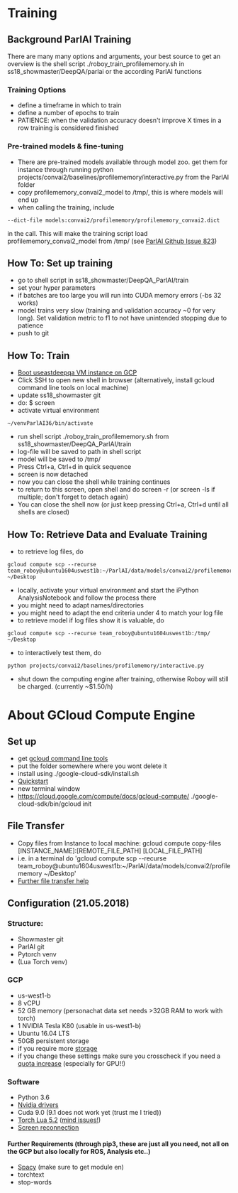 # Training

## Background ParlAI Training
There are many many options and arguments, your best source to get an overview is the shell script ./roboy_train_profilememory.sh in ss18_showmaster/DeepQA/parlai or the according ParlAI functions
### Training Options
- define a timeframe in which to train
- define a number of epochs to train
- PATIENCE: when the validation accuracy doesn't improve X times in a row training is considered finished
### Pre-trained models & fine-tuning
- There are pre-trained models available through model zoo. get them for instance through running python projects/convai2/baselines/profilememory/interactive.py from the ParlAI folder
- copy profilememory_convai2_model to /tmp/, this is where models will end up
- when calling the training, include 
```
--dict-file models:convai2/profilememory/profilememory_convai2.dict
```
in the call. This will make the training script load profilememory_convai2_model from /tmp/ (see [ParlAI Github Issue 823](https://github.com/facebookresearch/ParlAI/issues/823))

## How To: Set up training
- go to shell script in ss18_showmaster/DeepQA_ParlAI/train
- set your hyper parameters
- if batches are too large you will run into CUDA memory errors (-bs 32 works)
- model trains very slow (training and validation accuracy ~0 for very long). Set validation metric to f1 to not have unintended stopping due to patience
- push to git

## How To: Train
- [Boot useastdeepqa VM instance on GCP](https://console.cloud.google.com/compute/ )
- Click SSH to open new shell in browser (alternatively, install gcloud command line tools on local machine)
- update ss18_showmaster git
- do: $ screen
- activate virtual environment 
```
~/venvParlAI36/bin/activate
```
- run shell script ./roboy_train_profilememory.sh from ss18_showmaster/DeepQA_ParlAI/train
- log-file will be saved to path in shell script
- model will be saved to /tmp/
- Press Ctrl+a, Ctrl+d in quick sequence
- screen is now detached
- now you can close the shell while training continues
- to return to this screen, open shell and do screen -r (or screen -ls if multiple; don't forget to detach again)
- You can close the shell now (or just keep pressing Ctrl+a, Ctrl+d until all shells are closed)

## How To: Retrieve Data and Evaluate Training
- to retrieve log files, do 
```
gcloud compute scp --recurse team_roboy@ubuntu1604uswest1b:~/ParlAI/data/models/convai2/profilememory ~/Desktop
```
- locally, activate your virtual environment and start the iPython AnalysisNotebook and follow the process there
- you might need to adapt names/directories
- you might need to adapt the end criteria under 4 to match your log file
- to retrieve model if log files show it is valuable, do 
```
gcloud compute scp --recurse team_roboy@ubuntu1604uswest1b:/tmp/ ~/Desktop
```
- to interactively test them, do
```
python projects/convai2/baselines/profilememory/interactive.py 
```
- shut down the computing engine after training, otherwise Roboy will still be charged. (currently ~$1.50/h)

# About GCloud Compute Engine
## Set up
- get [gcloud command line tools](https://cloud.google.com/sdk)
- put the folder somewhere where you wont delete it
- install using ./google-cloud-sdk/install.sh
- [Quickstart](https://cloud.google.com/sdk/docs/quickstart-macos)
- new terminal window
- https://cloud.google.com/compute/docs/gcloud-compute/
./google-cloud-sdk/bin/gcloud init

## File Transfer
- Copy files from Instance to local machine: gcloud compute copy-files [INSTANCE_NAME]:[REMOTE_FILE_PATH] [LOCAL_FILE_PATH]
- i.e. in a terminal do 'gcloud compute scp --recurse team_roboy@ubuntu1604uswest1b:~/ParlAI/data/models/convai2/profilememory ~/Desktop'
- [Further file transfer help](https://cloud.google.com/compute/docs/instances/transfer-files)

## Configuration (21.05.2018)

### Structure:
- Showmaster git
- ParlAI git
- Pytorch venv
- (Lua Torch venv)

### GCP
- us-west1-b
- 8 vCPU
- 52 GB memory (personachat data set needs >32GB RAM to work with torch)
- 1 NVIDIA Tesla K80 (usable in us-west1-b)
- Ubuntu 16.04 LTS
- 50GB persistent storage 
- if you require more [storage](https://cloud.google.com/compute/docs/disks/add-persistent-disk)
- if you change these settings make sure you crosscheck if you need a [quota increase](https://console.cloud.google.com/iam-admin/quotas) (especially for GPU!!) 

### Software
- Python 3.6
- [Nvidia drivers](https://cloud.google.com/compute/docs/gpus/add-gpus)
- Cuda 9.0 (9.1 does not work yet (trust me I tried))
- [Torch Lua 5.2](http://torch.ch/docs/getting-started.html) ([mind issues!](https://github.com/torch/distro/issues/239))
- [Screen reconnection](https://www.howtogeek.com/howto/ubuntu/keep-your-ssh-session-running-when-you-disconnect/)

#### Further Requirements (through pip3, these are just all you need, not all on the GCP but also locally for ROS, Analysis etc..)
- [Spacy](https://spacy.io/usage/) (make sure to get module en) 
- torchtext
- stop-words
